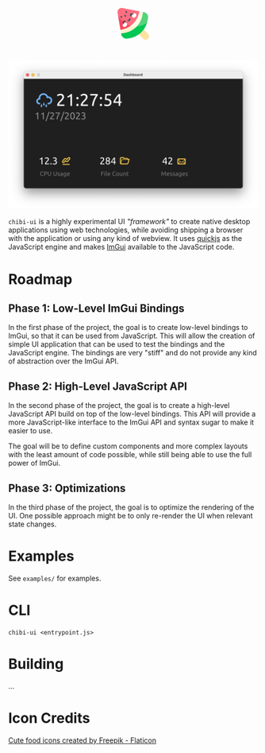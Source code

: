 <p align="center">
    <img src="./github/logo.png" width="64" height="64" />
</p>

# 

<p align="center">
    <img src="./github/screenshot.png" />
</p>

``chibi-ui`` is a highly experimental UI *"framework"* to create native desktop applications using web technologies, while avoiding shipping a browser with the application or using any kind of webview. It uses [quickjs](https://github.com/quickjs-ng/quickjs) as the JavaScript engine and makes [ImGui](https://github.com/ocornut/imgui) available to the JavaScript code.

# Roadmap

## Phase 1: Low-Level ImGui Bindings

In the first phase of the project, the goal is to create low-level bindings to ImGui, so that it can be used from JavaScript. This will allow the creation of simple UI application that can be used to test the bindings and the JavaScript engine. The bindings are very "stiff" and do not provide any kind of abstraction over the ImGui API.

## Phase 2: High-Level JavaScript API

In the second phase of the project, the goal is to create a high-level JavaScript API build on top of the low-level bindings. This API will provide a more JavaScript-like interface to the ImGui API and syntax sugar to make it easier to use.

The goal will be to define custom components and more complex layouts with the least amount of code possible, while still being able to use the full power of ImGui.

## Phase 3: Optimizations

In the third phase of the project, the goal is to optimize the rendering of the UI. One possible approach might be to only re-render the UI when relevant state changes.

# Examples

See ``examples/`` for examples.

# CLI

```
chibi-ui <entrypoint.js>
```

# Building

...

# Icon Credits

<a href="https://www.flaticon.com/free-icons/cute-food" title="cute food icons">Cute food icons created by Freepik - Flaticon</a>